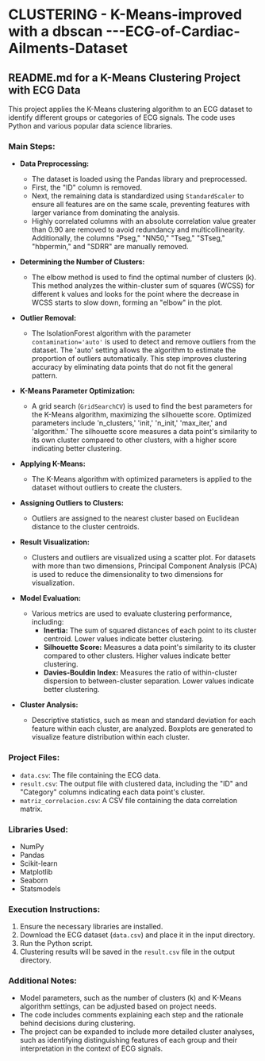 # CLUSTERING - K-Means-improved with a dbscan ---ECG-of-Cardiac-Ailments-Dataset

## README.md for a K-Means Clustering Project with ECG Data

This project applies the K-Means clustering algorithm to an ECG dataset to identify different groups or categories of ECG signals. The code uses Python and various popular data science libraries.

### Main Steps:

* **Data Preprocessing:**  
    * The dataset is loaded using the Pandas library and preprocessed.  
    * First, the "ID" column is removed.  
    * Next, the remaining data is standardized using `StandardScaler` to ensure all features are on the same scale, preventing features with larger variance from dominating the analysis.  
    * Highly correlated columns with an absolute correlation value greater than 0.90 are removed to avoid redundancy and multicollinearity. Additionally, the columns "Pseg," "NN50," "Tseg," "STseg," "hbpermin," and "SDRR" are manually removed.

* **Determining the Number of Clusters:**  
    * The elbow method is used to find the optimal number of clusters (k). This method analyzes the within-cluster sum of squares (WCSS) for different k values and looks for the point where the decrease in WCSS starts to slow down, forming an "elbow" in the plot.

* **Outlier Removal:**  
    * The IsolationForest algorithm with the parameter `contamination='auto'` is used to detect and remove outliers from the dataset. The 'auto' setting allows the algorithm to estimate the proportion of outliers automatically. This step improves clustering accuracy by eliminating data points that do not fit the general pattern.

* **K-Means Parameter Optimization:**  
    * A grid search (`GridSearchCV`) is used to find the best parameters for the K-Means algorithm, maximizing the silhouette score. Optimized parameters include 'n_clusters,' 'init,' 'n_init,' 'max_iter,' and 'algorithm.' The silhouette score measures a data point's similarity to its own cluster compared to other clusters, with a higher score indicating better clustering.

* **Applying K-Means:**  
    * The K-Means algorithm with optimized parameters is applied to the dataset without outliers to create the clusters.

* **Assigning Outliers to Clusters:**  
    * Outliers are assigned to the nearest cluster based on Euclidean distance to the cluster centroids.

* **Result Visualization:**  
    * Clusters and outliers are visualized using a scatter plot. For datasets with more than two dimensions, Principal Component Analysis (PCA) is used to reduce the dimensionality to two dimensions for visualization.

* **Model Evaluation:**  
    * Various metrics are used to evaluate clustering performance, including:  
        * **Inertia:** The sum of squared distances of each point to its cluster centroid. Lower values indicate better clustering.  
        * **Silhouette Score:** Measures a data point's similarity to its cluster compared to other clusters. Higher values indicate better clustering.  
        * **Davies-Bouldin Index:** Measures the ratio of within-cluster dispersion to between-cluster separation. Lower values indicate better clustering.

* **Cluster Analysis:**  
    * Descriptive statistics, such as mean and standard deviation for each feature within each cluster, are analyzed. Boxplots are generated to visualize feature distribution within each cluster.

### Project Files:

* `data.csv`: The file containing the ECG data.
* `result.csv`: The output file with clustered data, including the "ID" and "Category" columns indicating each data point's cluster.
* `matriz_correlacion.csv`: A CSV file containing the data correlation matrix.

### Libraries Used:

* NumPy  
* Pandas  
* Scikit-learn  
* Matplotlib  
* Seaborn  
* Statsmodels  

### Execution Instructions:

1. Ensure the necessary libraries are installed.
2. Download the ECG dataset (`data.csv`) and place it in the input directory.
3. Run the Python script.
4. Clustering results will be saved in the `result.csv` file in the output directory.

### Additional Notes:

* Model parameters, such as the number of clusters (k) and K-Means algorithm settings, can be adjusted based on project needs.
* The code includes comments explaining each step and the rationale behind decisions during clustering.
* The project can be expanded to include more detailed cluster analyses, such as identifying distinguishing features of each group and their interpretation in the context of ECG signals.
